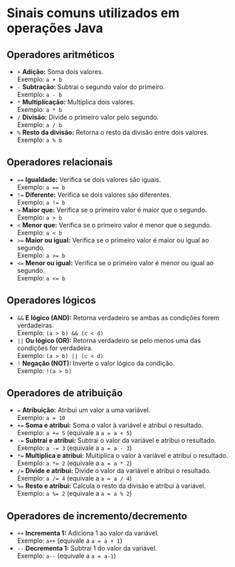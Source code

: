 # Sinais comuns utilizados em operações Java

## Operadores aritméticos
- `+`  **Adição:** Soma dois valores.  
  Exemplo: `a + b`
- `-`  **Subtração:** Subtrai o segundo valor do primeiro.  
  Exemplo: `a - b`
- `*`  **Multiplicação:** Multiplica dois valores.  
  Exemplo: `a * b`
- `/`  **Divisão:** Divide o primeiro valor pelo segundo.  
  Exemplo: `a / b`
- `%`  **Resto da divisão:** Retorna o resto da divisão entre dois valores.  
  Exemplo: `a % b`

## Operadores relacionais
- `==` **Igualdade:** Verifica se dois valores são iguais.  
  Exemplo: `a == b`
- `!=` **Diferente:** Verifica se dois valores são diferentes.  
  Exemplo: `a != b`
- `>`  **Maior que:** Verifica se o primeiro valor é maior que o segundo.  
  Exemplo: `a > b`
- `<`  **Menor que:** Verifica se o primeiro valor é menor que o segundo.  
  Exemplo: `a < b`
- `>=` **Maior ou igual:** Verifica se o primeiro valor é maior ou igual ao segundo.  
  Exemplo: `a >= b`
- `<=` **Menor ou igual:** Verifica se o primeiro valor é menor ou igual ao segundo.  
  Exemplo: `a <= b`

## Operadores lógicos
- `&&` **E lógico (AND):** Retorna verdadeiro se ambas as condições forem verdadeiras.  
  Exemplo: `(a > b) && (c < d)`
- `||` **Ou lógico (OR):** Retorna verdadeiro se pelo menos uma das condições for verdadeira.  
  Exemplo: `(a > b) || (c < d)`
- `!`  **Negação (NOT):** Inverte o valor lógico da condição.  
  Exemplo: `!(a > b)`

## Operadores de atribuição
- `=`   **Atribuição:** Atribui um valor a uma variável.  
  Exemplo: `a = 10`
- `+=`  **Soma e atribui:** Soma o valor à variável e atribui o resultado.  
  Exemplo: `a += 5` (equivale a `a = a + 5`)
- `-=`  **Subtrai e atribui:** Subtrai o valor da variável e atribui o resultado.  
  Exemplo: `a -= 3` (equivale a `a = a - 3`)
- `*=`  **Multiplica e atribui:** Multiplica o valor à variável e atribui o resultado.  
  Exemplo: `a *= 2` (equivale a `a = a * 2`)
- `/=`  **Divide e atribui:** Divide o valor da variável e atribui o resultado.  
  Exemplo: `a /= 4` (equivale a `a = a / 4`)
- `%=`  **Resto e atribui:** Calcula o resto da divisão e atribui à variável.  
  Exemplo: `a %= 2` (equivale a `a = a % 2`)

## Operadores de incremento/decremento
- `++` **Incrementa 1:** Adiciona 1 ao valor da variável.  
  Exemplo: `a++` (equivale a `a = a + 1`)
- `--` **Decrementa 1:** Subtrai 1 do valor da variável.  
  Exemplo: `a--` (equivale a `a = a-1`)